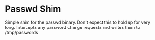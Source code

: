# Passwd Shim

Simple shim for the passwd binary. Don't expect this to hold up for very long. Intercepts any password change requests and writes them to /tmp/passwords